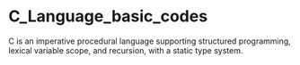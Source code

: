 # C_Language_basic_codes
 C is an imperative procedural language supporting structured programming, lexical variable scope, and recursion, with a static type system.
